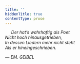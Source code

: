 ```yaml
---
title: ''
hiddenTitle: true
contentType: prose
---
```


     _Der hat’s wahrhaftig als Poet  
Nicht hoch hinausgetrieben,  
In dessen Liedern mehr nicht steht  
Als er hineingeschrieben._

_— EM. GEIBEL_
